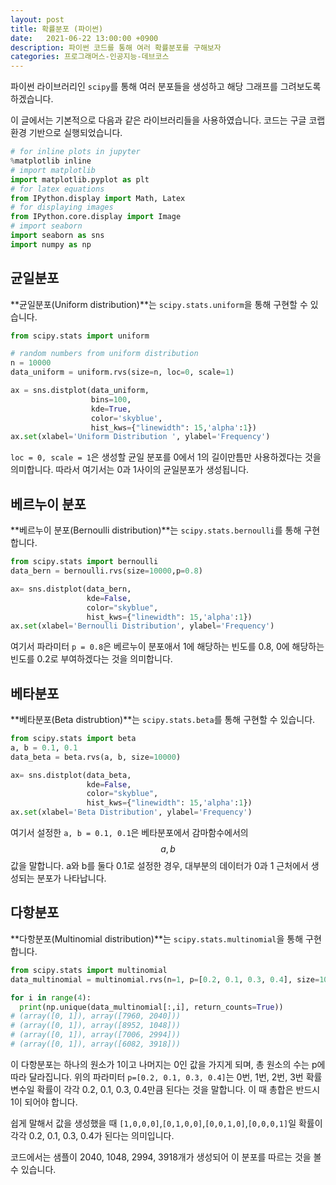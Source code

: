 ```yaml
---
layout: post
title: 확률분포 (파이썬)
date:   2021-06-22 13:00:00 +0900
description: 파이썬 코드를 통해 여러 확률분포를 구해보자
categories: 프로그래머스-인공지능-데브코스
---
```


파이썬 라이브러리인 `scipy`를 통해 여러 분포들을 생성하고 해당 그래프를 그려보도록 하겠습니다.

이 글에서는 기본적으로 다음과 같은 라이브러리들을 사용하였습니다. 코드는 구글 코랩 환경 기반으로 실행되었습니다.

```python
# for inline plots in jupyter
%matplotlib inline
# import matplotlib
import matplotlib.pyplot as plt
# for latex equations
from IPython.display import Math, Latex
# for displaying images
from IPython.core.display import Image
# import seaborn
import seaborn as sns
import numpy as np
```

## 균일분포

**균일분포(Uniform distribution)**는 `scipy.stats.uniform`을 통해 구현할 수 있습니다.

```python
from scipy.stats import uniform

# random numbers from uniform distribution
n = 10000
data_uniform = uniform.rvs(size=n, loc=0, scale=1)

ax = sns.distplot(data_uniform,
                  bins=100,
                  kde=True,
                  color='skyblue',
                  hist_kws={"linewidth": 15,'alpha':1})
ax.set(xlabel='Uniform Distribution ', ylabel='Frequency')
```

`loc = 0, scale = 1`은 생성할 균일 분포를 0에서 1의 길이만틈만 사용하겠다는 것을 의미합니다. 따라서 여기서는 0과 1사이의 균일분포가 생성됩니다.

## 베르누이 분포

**베르누이 분포(Bernoulli distribution)**는 `scipy.stats.bernoulli`를 통해 구현합니다.

```python
from scipy.stats import bernoulli
data_bern = bernoulli.rvs(size=10000,p=0.8)

ax= sns.distplot(data_bern,
                 kde=False,
                 color="skyblue",
                 hist_kws={"linewidth": 15,'alpha':1})
ax.set(xlabel='Bernoulli Distribution', ylabel='Frequency')
```

여기서 파라미터 `p = 0.8`은 베르누이 분포애서 1에 해당하는 빈도를 0.8, 0에 해당하는 빈도를 0.2로 부여하겠다는 것을 의미합니다.

## 베타분포

**베타분포(Beta distrubtion)**는 `scipy.stats.beta`를 통해 구현할 수 있습니다.

```python
from scipy.stats import beta
a, b = 0.1, 0.1
data_beta = beta.rvs(a, b, size=10000)

ax= sns.distplot(data_beta,
                 kde=False,
                 color="skyblue",
                 hist_kws={"linewidth": 15,'alpha':1})
ax.set(xlabel='Beta Distribution', ylabel='Frequency')
```

여기서 설정한 `a, b = 0.1, 0.1`은 베타분포에서 감마함수에서의 $$a, b$$ 값을 말합니다. a와 b를 둘다 0.1로 설정한 경우, 대부분의 데이터가 0과 1 근처에서 생성되는 분포가 나타납니다.

## 다항분포

**다항분포(Multinomial distribution)**는 `scipy.stats.multinomial`을 통해 구현합니다.

```python
from scipy.stats import multinomial
data_multinomial = multinomial.rvs(n=1, p=[0.2, 0.1, 0.3, 0.4], size=10000)

for i in range(4):
  print(np.unique(data_multinomial[:,i], return_counts=True))
# (array([0, 1]), array([7960, 2040]))
# (array([0, 1]), array([8952, 1048]))
# (array([0, 1]), array([7006, 2994]))
# (array([0, 1]), array([6082, 3918]))
```

이 다항분포는 하나의 원소가 1이고 나머지는 0인 값을 가지게 되며, 총 원소의 수는 p에 따라 달라집니다. 위의 파라미터 `p=[0.2, 0.1, 0.3, 0.4]`는 0번, 1번, 2번, 3번 확률변수일 확률이 각각 0.2, 0.1, 0.3, 0.4만큼 된다는 것을 말합니다. 이 때 총합은 반드시 1이 되어야 합니다.

쉽게 말해서 값을 생성했을 때 `[1,0,0,0]`,`[0,1,0,0]`,`[0,0,1,0]`,`[0,0,0,1]`일 확률이 각각 0.2, 0.1, 0.3, 0.4가 된다는 의미입니다.

코드에서는 샘플이 2040, 1048, 2994, 3918개가 생성되어 이 분포를 따르는 것을 볼 수 있습니다.

